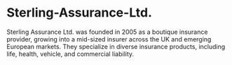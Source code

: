 # Sterling-Assurance-Ltd.
Sterling Assurance Ltd. was founded in 2005 as a boutique insurance provider, growing into a mid-sized insurer across the UK and emerging European markets. They specialize in diverse insurance products, including life, health, vehicle, and commercial liability.
